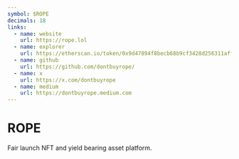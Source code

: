 ```yaml
---
symbol: $ROPE
decimals: 18
links:
  - name: website
    url: https://rope.lol
  - name: explorer
    url: https://etherscan.io/token/0x9d47894f8becb68b9cf3428d256311affe8b068b
  - name: github
    url: https://github.com/dontbuyrope/
  - name: x
    url: https://x.com/dontbuyrope
  - name: medium
    url: https://dontbuyrope.medium.com
---
```


# ROPE

Fair launch NFT and yield bearing asset platform.
